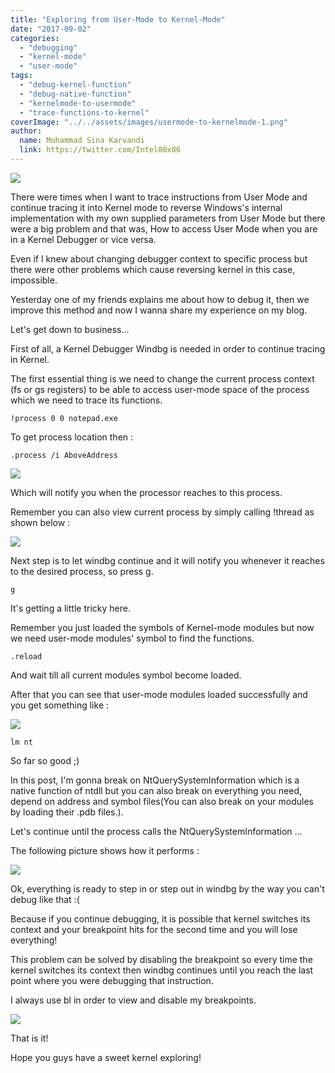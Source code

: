 ```yaml
---
title: "Exploring from User-Mode to Kernel-Mode"
date: "2017-09-02"
categories: 
  - "debugging"
  - "kernel-mode"
  - "user-mode"
tags: 
  - "debug-kernel-function"
  - "debug-native-function"
  - "kernelmode-to-usermode"
  - "trace-functions-to-kernel"
coverImage: "../../assets/images/usermode-to-kernelmode-1.png"
author:
  name: Mohammad Sina Karvandi
  link: https://twitter.com/Intel80x86
---
```


![](../../assets/images/usermode-to-kernelmode-1.png)

There were times when I want to trace instructions from User Mode and continue tracing it into Kernel mode to reverse Windows's internal implementation with my own supplied parameters from User Mode but there were a big problem and that was, How to access User Mode when you are in a Kernel Debugger or vice versa.

Even if I knew about changing debugger context to specific process but there were other problems which cause reversing kernel in this case, impossible.

Yesterday one of my friends explains me about how to debug it, then we improve this method and now I wanna share my experience on my blog.

Let's get down to business...

First of all, a Kernel Debugger Windbg is needed in order to continue tracing in Kernel.

The first essential thing is we need to change the current process context (fs or gs registers) to be able to access user-mode space of the process which we need to trace its functions.

```
!process 0 0 notepad.exe
```

To get process location then :

```
.process /i AboveAddress
```

![](../../assets/images/usermode-to-kernelmode-1.png)

Which will notify you when the processor reaches to this process.

Remember you can also view current process by simply calling !thread as shown below :

![](../../assets/images/usermode-to-kernelmode-2.png)

Next step is to let windbg continue and it will notify you whenever it reaches to the desired process, so press g.

```
g
```

It's getting a little tricky here.

Remember you just loaded the symbols of Kernel-mode modules but now we need user-mode modules' symbol to find the functions.

```
.reload
```

And wait till all current modules symbol become loaded.

After that you can see that user-mode modules loaded successfully and you get something like :

![](../../assets/images/usermode-to-kernelmode-3.png)

```
lm nt
```

So far so good ;)

In this post, I'm gonna break on NtQuerySystemInformation which is a native function of ntdll but you can also break on everything you need, depend on address and symbol files(You can also break on your modules by loading their .pdb files.).

Let's continue until the process calls the NtQuerySystemInformation ...

The following picture shows how it performs :

![](../../assets/images/usermode-to-kernelmode-4.png)

Ok, everything is ready to step in or step out in windbg by the way you can't debug like that :(

Because if you continue debugging, it is possible that kernel switches its context and your breakpoint hits for the second time and you will lose everything!

This problem can be solved by disabling the breakpoint so every time the kernel switches its context then windbg continues until you reach the last point where you were debugging that instruction.

I always use bl in order to view and disable my breakpoints.

![](../../assets/images/usermode-to-kernelmode-5.png)

That is it!

Hope you guys have a sweet kernel exploring!

